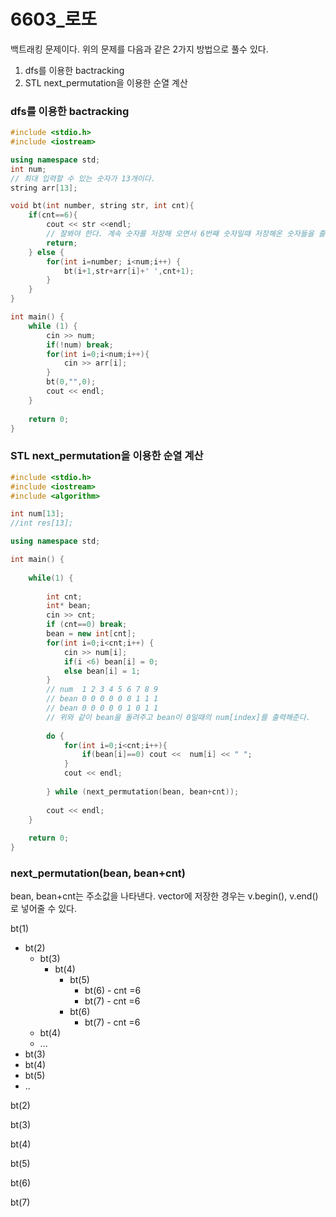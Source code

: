 # 6603_로또

백트래킹 문제이다. 위의 문제를 다음과 같은 2가지 방법으로 풀수 있다.

1. dfs를 이용한 bactracking
2. STL next_permutation을 이용한 순열 계산



### dfs를 이용한 bactracking

```c++
#include <stdio.h>
#include <iostream>

using namespace std;
int num;
// 최대 입력할 수 있는 숫자가 13개이다.
string arr[13];

void bt(int number, string str, int cnt){
    if(cnt==6){
        cout << str <<endl;
        // 잘봐야 한다. 계속 숫자를 저장해 오면서 6번째 숫자일때 저장해온 숫자들을 출력해준다.
        return;
    } else {
        for(int i=number; i<num;i++) {
            bt(i+1,str+arr[i]+' ',cnt+1);
        }
    }
}

int main() {
    while (1) {
        cin >> num;
        if(!num) break;
        for(int i=0;i<num;i++){
            cin >> arr[i];
        }       
        bt(0,"",0);
        cout << endl;     
    }
    
    return 0;
}
```



### STL next_permutation을 이용한 순열 계산

```c++
#include <stdio.h>
#include <iostream>
#include <algorithm>

int num[13];
//int res[13];

using namespace std;

int main() {
    
    while(1) {
        
        int cnt;
        int* bean;
        cin >> cnt;
        if (cnt==0) break;
        bean = new int[cnt];
        for(int i=0;i<cnt;i++) {
            cin >> num[i];
            if(i <6) bean[i] = 0;
            else bean[i] = 1;
        }
        // num  1 2 3 4 5 6 7 8 9
        // bean 0 0 0 0 0 0 1 1 1
        // bean 0 0 0 0 0 1 0 1 1
        // 위와 같이 bean을 돌려주고 bean이 0일때의 num[index]를 출력해준다.
        
        do {
            for(int i=0;i<cnt;i++){
                if(bean[i]==0) cout <<  num[i] << " ";
            }
            cout << endl;
            
        } while (next_permutation(bean, bean+cnt));
        
        cout << endl;
    }
    
    return 0;
}
```

### next_permutation(bean, bean+cnt)

bean, bean+cnt는 주소값을 나타낸다. vector에 저장한 경우는 v.begin(), v.end()로 넣어줄 수 있다.



bt(1) 

- bt(2)
  - bt(3)
    - bt(4)
      - bt(5)
        - bt(6) - cnt =6
        - bt(7) - cnt =6
      - bt(6)
        - bt(7) - cnt =6
  - bt(4)
  - ...
- bt(3)
- bt(4)
- bt(5)
- ..

bt(2)

bt(3)

bt(4)

bt(5)

bt(6)

bt(7)